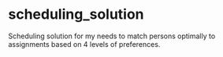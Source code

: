 # scheduling_solution
Scheduling solution for my needs to match persons optimally to assignments based on 4 levels of preferences. 
